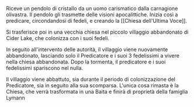 Riceve un pendolo di cristallo da un uomo carismatico dalla carnagione olivastra.
Il pendolo gli trasmette delle visioni apocalittiche.
Inizia così a predicare, circondandosi di fedeli, e creando la [[Chiesa dell'Ultima Voce]].

Si trasferisce poi in una vecchia chiesa nel piccolo villaggio abbandonato di Cider Lake, che colonizza con i suoi fedeli.

In seguito all'intervento delle autorità, il villaggio viene nuovamente abbandonato, lasciando solo il Predicatore e i suoi 3 fedelissimi a vivere nella chiesa abbandonata.
Dopo la tormenta, il predicatore e i suoi fedelissimi spariscono nel nulla.

Il villaggio viene abbattuto, sia durante il periodo di colonizzazione del Predicatore, sia in seguito alla sua scomparsa. L'unica cosa rimasta è la Chiesa, che verrà trasformata in una Baita e finirà di proprietà della famiglia Lymann